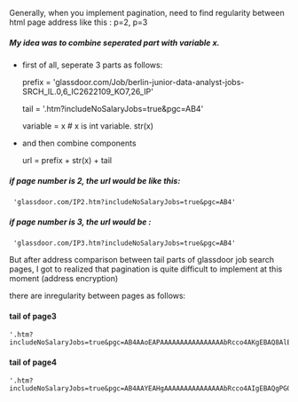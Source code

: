 Generally, when you implement pagination,
need to find regularity between html page address
like this : p=2, p=3

##### My idea was to combine seperated part with variable x. 

- first of all, seperate 3 parts as follows: 

   prefix = 'glassdoor.com/Job/berlin-junior-data-analyst-jobs-SRCH_IL.0,6_IC2622109_KO7,26_IP'

   tail = '.htm?includeNoSalaryJobs=true&pgc=AB4'

   variable = x   # x is int variable. str(x)  

- and then combine components 

    url = prefix + str(x) + tail

##### if page number is 2, the url would be like this: 

     'glassdoor.com/IP2.htm?includeNoSalaryJobs=true&pgc=AB4'
   

##### if page number is 3, the url would be : 

     'glassdoor.com/IP3.htm?includeNoSalaryJobs=true&pgc=AB4'


But after address comparison between tail parts of glassdoor job search pages,
I got to realized that pagination is quite difficult to implement at this moment (address encryption)


there are inregularity between pages as follows:

#### tail of page3
    '.htm?includeNoSalaryJobs=true&pgc=AB4AAoEAPAAAAAAAAAAAAAAAAbRcco4AKgEBAQ8AlE1esmV0jt%2FpCqGBFZoL9moV1PR7XNrKpC6nXSnUERn2vpv9XQAA'

#### tail of page4
    '.htm?includeNoSalaryJobs=true&pgc=AB4AAYEAHgAAAAAAAAAAAAAAAbRcco4AIgEBAQgPG0n5W3yk2WozQf8jOnTwWfP3zR77GSVMT1lHQEYAAA%3D%3D'

